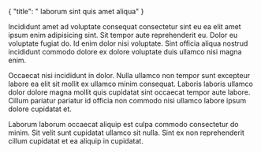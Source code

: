 {
  "title": " laborum sint quis amet aliqua"
}

Incididunt amet ad voluptate consequat consectetur sint eu ea elit amet ipsum enim adipisicing sint. Sit tempor aute reprehenderit eu. Dolor eu voluptate fugiat do. Id enim dolor nisi voluptate. Sint officia aliqua nostrud incididunt commodo dolore ex dolore voluptate duis ullamco nisi magna enim.

Occaecat nisi incididunt in dolor. Nulla ullamco non tempor sunt excepteur labore ea elit sit mollit ex ullamco minim consequat. Laboris laboris ullamco dolor dolore magna mollit quis cupidatat sint occaecat tempor aute labore. Cillum pariatur pariatur id officia non commodo nisi ullamco labore ipsum dolore cupidatat et.

Laborum laborum occaecat aliquip est culpa commodo consectetur do minim. Sit velit sunt cupidatat ullamco sit nulla. Sint ex non reprehenderit cillum cupidatat et ea aliquip in cupidatat.
